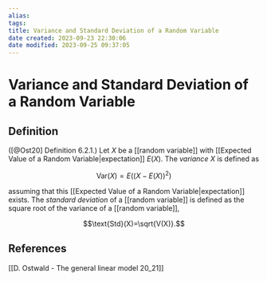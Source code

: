 ```yaml
---
alias: 
tags: 
title: Variance and Standard Deviation of a Random Variable
date created: 2023-09-23 22:30:06
date modified: 2023-09-25 09:37:05
---
```


# Variance and Standard Deviation of a Random Variable

## Definition

([@Ost20] Definition 6.2.1.) Let $X$ be a [[random variable]] with [[Expected Value of a Random Variable|expectation]] $E(X)$. The _variance_ $X$ is defined as

$$\text{Var}(X)=E((X-E(X))^2)$$

assuming that this [[Expected Value of a Random Variable|expectation]] exists. The _standard deviation_ of a [[random variable]] is defined as the square root of the variance of a [[random variable]],

$$\text{Std}(X)=\sqrt{V(X)}.$$

## References

[[D. Ostwald - The general linear model 20_21]]